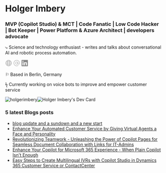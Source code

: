 # Holger Imbery
### MVP (Copilot Studio) & MCT | Code Fanatic | Low Code Hacker | Bot Keeper | Power Platform & Azure Architect | developers advocate

⤷ Science and technology enthusiast  - writes and talks about conversational AI and robotic process automation. 

 <a aligh="left" href="https://unit.link/holgerimbery" target="_blank" rel="noreferrer noopener"><img src="https://raw.githubusercontent.com/0xShapeShifter/dev-story/master/public/images/socials/globe.svg" alt="Website" width="22" height="22" /></a> <a aligh="left" href="mailto:the@cognitiveservices,ninja" target="_blank" rel="noreferrer noopener"><img src="https://raw.githubusercontent.com/0xShapeShifter/dev-story/master/public/images/socials/at.svg" alt="Email" width="22" height="22" /></a> <a aligh="left" href="https://www.linkedin.com/in/holgerimbery" target="_blank" rel="noreferrer noopener"><img src="https://raw.githubusercontent.com/0xShapeShifter/dev-story/master/public/images/socials/linkedin.svg" alt="LinkedIn" width="22" height="22" /></a>  

⚐ Based in Berlin, Germany

ϟ Currently working on voice bots to improve and empower customer service

 

<a href="https://app.daily.dev/thecognitiveservicesninja"><img src="https://api.daily.dev/devcards/7d6788ea96d04422bdcc4f633263bc26.png?r=f2m" align=right width="400" alt="Holger Imbery's Dev Card"/></a>

<p align="left"> <img src="https://komarev.com/ghpvc/?username=holgerimbery&label=Profile%20views&color=0e75b6&style=flat" alt="holgerimbery" /> </p>

### 5 latest Blogs posts
<!-- HASHNODE:START -->
- [blog update and a sundown and a new start](https://holgerimbery.blog/blog-update)
- [Enhance Your Automated Customer Service by Giving Virtual Agents a Face and Personality](https://holgerimbery.blog/enhance-your-automated-customer-service-by-giving-virtual-agents-a-face-and-personality)
- [Revolutionizing Teamwork - Unleashing the Power of Copilot Pages for Seamless Document Collaboration with Links for IT-Admins](https://holgerimbery.blog/revolutionizing-teamwork-unleashing-the-power-of-copilot-pages-for-seamless-document-collaboration-with-links-for-it-admins)
- [Enhance Your Copilot for Microsoft 365 Experience - When Plain Copilot Isn&#39;t Enough](https://holgerimbery.blog/enhance-your-copilot-for-microsoft-365-experience-when-plain-copilot-isnt-enough)
- [Easy Steps to Create Multilingual IVRs with Copilot Studio in Dynamics 365 Customer Service or ContactCenter](https://holgerimbery.blog/easy-steps-to-create-multilingual-ivrs-with-copilot-studio-in-dynamics-365-customer-service-or-contactcenter)
<!-- HASHNODE:END -->
